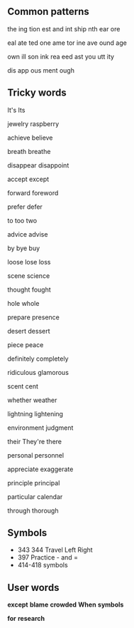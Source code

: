 ## Common patterns

the   ing   tion   est   and   int   ship   nth   ear   ore

eal   ate   ted   one   ame   tor   ine   ave   ound   age 

own   ill   son   ink   rea   eed   ast   you   utt   ity 

dis   app  ous   ment  ough

## Tricky words

It's Its

jewelry raspberry

achieve believe

breath breathe

disappear disappoint

accept except

forward foreword 

prefer defer

to too two

advice advise

by bye buy

loose lose loss

scene science 

thought fought

hole whole

prepare presence

desert dessert

piece peace

definitely completely

ridiculous glamorous

scent cent

whether weather

lightning lightening

environment judgment

their They're there 

personal personnel

appreciate exaggerate

principle principal

particular calendar

through thorough 

## Symbols

* 343 344  Travel Left Right
* 397 Practice - and =
* 414-418 symbols

## User words

**except**	**blame**	**crowded**	**When**	**symbols**	

**for**  **research** 